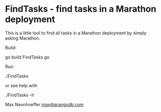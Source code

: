 FindTasks - find tasks in a Marathon deployment
===============================================

This is a little tool to find all tasks in a Marathon deployment by 
simply asking Marathon.

Build:

  go build FindTasks.go

Run:

  ./FindTasks <appId>

or see help with

  ./FindTasks -h


Max Neunhoeffer <max@arangodb.com>
